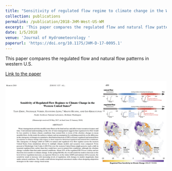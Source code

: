 ```yaml
---
title: "Sensitivity of regulated flow regime to climate change in the Western United States"
collection: publications
permalink: /publication/2018-JHM-West-US-WM
excerpt: 'This paper compares the regulated flow and natural flow patterns in western U.S.'
date: 1/5/2018
venue: 'Journal of Hydrometeorology '
paperurl: 'https://doi.org/10.1175/JHM-D-17-0095.1'
---
```

This paper compares the regulated flow and natural flow patterns in western U.S.

[Link to the paper](https://doi.org/10.1175/JHM-D-17-0095.1)

![image](../images/papers/2018-JHM-West-US-WM.png)
